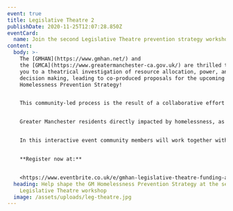 ```yaml
---
event: true
title: Legislative Theatre 2
publishDate: 2020-11-25T12:07:28.850Z
eventCard:
  name: Join the second Legislative Theatre prevention strategy workshop
content:
  body: >-
    The [GMHAN](https://www.gmhan.net/) and
    the [GMCA](https://www.greatermanchester-ca.gov.uk/) are thrilled to invite
    you to a theatrical investigation of resource allocation, power, and
    decision making, leading to co-produced proposals for the upcoming GM
    Homelessness Prevention Strategy!


    This community-led process is the result of a collaborative effort by the GMHAN, funded and co-designed by the Greater Manchester Combined Authority’s homelessness team. This marks the **second** series of public events, addressing the three focus areas for prevention identified by the GMHAN: multiple disadvantages, funding and commissioning, and housing and infrastructure. The Homelessness Prevention Strategy will encompass the coming 5 years, as well as more immediate policy actions post-covid.


    Greater Manchester residents directly impacted by homelessness, as well as front-line staff, have been creating a play in the past weeks based on lived experiences. **The play explores how resources are distributed and how decisions are made when it comes to funding/commissioning.** 


    In this interactive event community members will work together with policymakers to generate, debate, and negotiate innovative policy ideas around these issues. We believe your expertise and commitment will be key in this collaborative effort to improve policy and practice.


    **Register now at:**


    <https://www.eventbrite.co.uk/e/gmhan-legislative-theatre-funding-and-commissioning-tickets-128545584303>
  heading: Help shape the GM Homelessness Prevention Strategy at the second
    Legislative Theatre workshop
  image: /assets/uploads/leg-theatre.jpg
---
```

